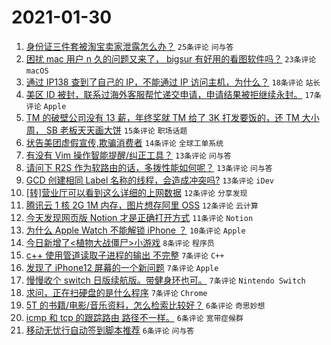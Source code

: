 # 2021-01-30

1. [身份证三件套被淘宝卖家泄露怎么办？](https://www.v2ex.com/t/749777) `25条评论` `问与答`
1. [困扰 mac 用户 n 久的问题又来了， bigsur 有好用的看图软件吗？](https://www.v2ex.com/t/749799) `23条评论` `macOS`
1. [通过 IP138 查到了自己的 IP，不能通过 IP 访问主机，为什么？](https://www.v2ex.com/t/749787) `18条评论` `站长`
1. [美区 ID 被封，联系过海外客服帮忙递交申请，申请结果被拒继续永封。](https://www.v2ex.com/t/749778) `17条评论` `Apple`
1. [TM 的破壁公司没有 13 薪，年终奖就 TM 给了 3K 打发要饭的，还 TM 大小周， SB 老板天天画大饼](https://www.v2ex.com/t/749772) `15条评论` `职场话题`
1. [状告美团虚假宣传,欺骗消费者](https://www.v2ex.com/t/749789) `14条评论` `全球工单系统`
1. [有没有 Vim 操作智能提醒/纠正工具？](https://www.v2ex.com/t/749805) `13条评论` `问与答`
1. [请问下 R2S 作为软路由的话，多拨性能如何呢？](https://www.v2ex.com/t/749773) `13条评论` `问与答`
1. [GCD 创建相同 Label 名称的线程，会造成冲突吗?](https://www.v2ex.com/t/749771) `13条评论` `iDev`
1. [[转]营业厅可以看到这么详细的上网数据](https://www.v2ex.com/t/749810) `12条评论` `分享发现`
1. [腾讯云 1 核 2G 1M 内存，图片想存阿里 OSS](https://www.v2ex.com/t/749804) `12条评论` `云计算`
1. [今天发现网页版 Notion 才是正确打开方式](https://www.v2ex.com/t/749795) `11条评论` `Notion`
1. [为什么 Apple Watch 不能解锁 iPhone ？](https://www.v2ex.com/t/749797) `10条评论` `Apple`
1. [今日新增了<植物大战僵尸>小游戏](https://www.v2ex.com/t/749776) `8条评论` `程序员`
1. [c++ 使用管道读取子进程的输出 不完整](https://www.v2ex.com/t/749817) `7条评论` `C++`
1. [发现了 iPhone12 屏幕的一个新问题](https://www.v2ex.com/t/749802) `7条评论` `Apple`
1. [慢慢收个 switch 日版续航版。带健身环也可。](https://www.v2ex.com/t/749767) `7条评论` `Nintendo Switch`
1. [求问，正在扫硬盘的是什么程序](https://www.v2ex.com/t/749766) `7条评论` `Chrome`
1. [5T 的书籍/电影/音乐资料，怎么检索比较好？](https://www.v2ex.com/t/749792) `6条评论` `奇思妙想`
1. [icmp 和 tcp 的跟踪路由 路径不一样。](https://www.v2ex.com/t/749790) `6条评论` `宽带症候群`
1. [移动无忧行自动签到脚本推荐](https://www.v2ex.com/t/749769) `6条评论` `问与答`
